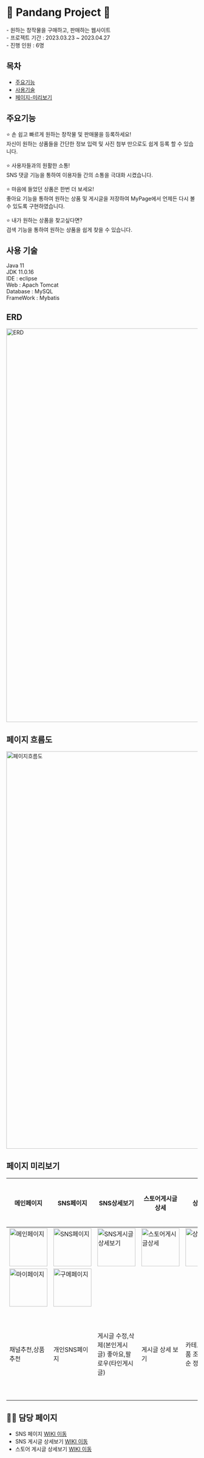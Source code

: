 <h1> 🐼 Pandang Project 🐼 </h1>
- 원하는 창작물을 구매하고, 판매하는 웹사이트
<br>
- 프로젝트 기간 : 2023.03.23 ~ 2023.04.27
<br>
- 진행 인원 : 6명

## 목차
- [주요기능](#주요기능)
- [사용기술](#사용-기술)
- [페이지-미리보기](#페이지-미리보기)


## 주요기능
⭐️ 손 쉽고 빠르게 원하는 창작물 및 판매물을 등록하세요!
<br>
 자신이 원하는 상품들을 간단한 정보 입력 및 사진 첨부 만으로도 쉽게 등록 할 수 있습니다. <br>
 <br>
⭐️ 사용자들과의 원활한 소통! <br>
 SNS 댓글 기능을 통하여 이용자들 간의 소통을 극대화 시켰습니다. <br>
 <br>
⭐️ 마음에 들었던 상품은 한번 더 보세요! <br>
 좋아요 기능을 통하여 원하는 상품 및 게시글을 저장하여 MyPage에서 언제든 다시 볼 수 있도록 구현하였습니다. <br>
 <br>
⭐️ 내가 원하는 상품을 찾고싶다면? <br>
 검색 기능을 통하여 원하는 상품을 쉽게 찾을 수 있습니다.

 ## 사용 기술
Java 11 <br>
JDK 11.0.16 <br>
IDE : eclipse <br>
Web : Apach Tomcat <br>
Database : MySQL <br>
FrameWork : Mybatis

## ERD
<img width="1035" alt="ERD" src="https://github.com/pandang-project/pandang/assets/126428434/e4f116bd-97c2-4a81-b26c-a6d8c8685296">

## 페이지 흐름도
<img width="1045" alt="페이지흐름도" src="https://github.com/pandang-project/pandang/assets/126428434/6a3e1399-1b79-433b-b211-3280a10d2cfd">

## 페이지 미리보기
|메인페이지|SNS페이지|SNS상세보기|스토어게시글상세|상품 목록|마이페이지|구매페이지|
|------|---|---|----|----|----|----|
|<img width="100" alt="메인페이지" src="https://github.com/pandang-project/pandang/assets/126428434/82f88933-4704-4955-a326-ef4ad1bea7aa">|<img width="100" alt="SNS페이지" src="https://github.com/pandang-project/pandang/assets/126428434/55e4755b-5beb-4d5f-bf3e-7d0c6dc1cf89">|<img width="100" alt="SNS게시글상세보기" src="https://github.com/pandang-project/pandang/assets/126428434/6eda3cbd-abd5-40fa-b6ac-21ae65764a8f">|<img width="100" alt="스토어게시글상세" src="https://github.com/pandang-project/pandang/assets/126428434/9e4cb7de-9fb7-46bf-8563-aeb14103364a">|<img width="100" alt="상품 목록" src="https://github.com/pandang-test/jspProject02/assets/126428434/3c316d94-af77-49c8-b884-f3fe4b3274f8">
|<img width="100" alt="마이페이지" src="https://github.com/pandang-project/pandang/assets/126428434/2ea279ce-a34a-415e-a040-edfc2eae5c49">|<img width="100" alt="구메페이지" src="https://github.com/pandang-project/pandang/assets/126428434/03889b0d-c82c-4d92-9a03-ea329249e339">|
|채널추천,상품추천|개인SNS페이지|게시글 수정,삭제(본인게시글) 좋아요,팔로우(타인게시글)|게시글 상세 보기|카테고리별 상품 조회, 추천순 정렬|내 정보 수정 가능|api연결을 통한 상품 구매|

## 🙌🏻 담당 페이지
- SNS 페이지 [WIKI 이동](https://github.com/leegaeuni/pandang/wiki/%EC%A3%BC%EC%9A%94%EA%B8%B0%EB%8A%A5-%EC%86%8C%EA%B0%9C(SNS-%ED%8E%98%EC%9D%B4%EC%A7%80)) <br>
- SNS 게시글 상세보기 [WIKI 이동](https://github.com/leegaeuni/pandang/wiki/%EC%A3%BC%EC%9A%94%EA%B8%B0%EB%8A%A5-%EC%86%8C%EA%B0%9C(SNS-%EA%B2%8C%EC%8B%9C%EA%B8%80-%EC%83%81%EC%84%B8%EB%B3%B4%EA%B8%B0)) <br/>
- 스토어 게시글 상세보기 [WIKI 이동](https://github.com/leegaeuni/pandang/wiki/%EC%A3%BC%EC%9A%94%EA%B8%B0%EB%8A%A5-%EC%86%8C%EA%B0%9C(%EC%8A%A4%ED%86%A0%EC%96%B4-%EA%B2%8C%EC%8B%9C%EA%B8%80-%EC%83%81%EC%84%B8%EB%B3%B4%EA%B8%B0)) <br/>










